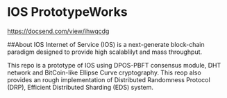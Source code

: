# IOS PrototypeWorks
https://docsend.com/view/ihwqcdg

##About IOS
Internet of Service (IOS) is a next-generate block-chain paradigm
designed to provide high scalablilyt and mass throughput.

This repo is a prototype of IOS using DPOS-PBFT consensus module,
DHT network and BitCoin-like Ellipse Curve cryptography.
This reop also provides an rough implementation of Distributed
Randomness Protocol (DRP), Efficient Distributed Sharding (EDS) system.